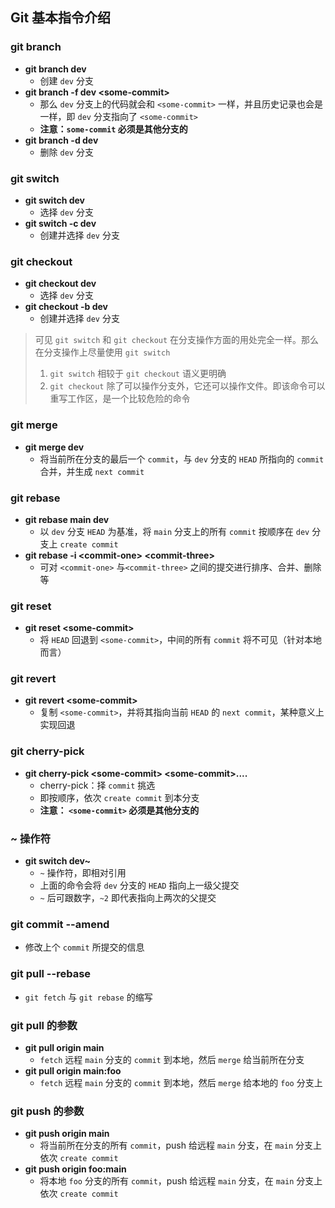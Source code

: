 ## Git 基本指令介绍

### git branch

- **git branch dev**
  - 创建 `dev` 分支
- **git branch -f dev \<some-commit>**
  - 那么 `dev` 分支上的代码就会和 `<some-commit>` 一样，并且历史记录也会是一样，即 `dev` 分支指向了 `<some-commit>`
  - **注意：`some-commit` 必须是其他分支的**
- **git branch -d dev**
  - 删除 `dev` 分支

### git switch

- **git switch dev**
  - 选择 `dev` 分支
- **git switch -c dev**
  - 创建并选择 `dev` 分支

### git checkout

- **git checkout dev**
  - 选择 `dev` 分支
- **git checkout -b dev**
  - 创建并选择 `dev` 分支

> 可见 `git switch` 和 `git checkout` 在分支操作方面的用处完全一样。那么在分支操作上尽量使用 `git switch`
>
> 1. `git switch` 相较于 `git checkout` 语义更明确
> 2. `git checkout` 除了可以操作分支外，它还可以操作文件。即该命令可以重写工作区，是一个比较危险的命令

### git merge

- **git merge dev**
  - 将当前所在分支的最后一个 `commit`，与 `dev` 分支的 `HEAD` 所指向的 `commit` 合并，并生成 `next commit`

### git rebase

- **git rebase main dev**
  - 以 `dev` 分支 `HEAD` 为基准，将 `main` 分支上的所有 `commit` 按顺序在 `dev` 分支上 `create commit`
- **git rebase -i \<commit-one> \<commit-three>**
  - 可对 `<commit-one>` 与`<commit-three>` 之间的提交进行排序、合并、删除等

### git reset

- **git reset \<some-commit>**
  - 将 `HEAD` 回退到 `<some-commit>`，中间的所有 `commit` 将不可见（针对本地而言）

### git revert

- **git revert \<some-commit>**
  - 复制 `<some-commit>`，并将其指向当前 `HEAD` 的 `next commit`，某种意义上实现回退

### git cherry-pick

- **git cherry-pick \<some-commit> \<some-commit>....**
  - cherry-pick：择 `commit` 挑选
  - 即按顺序，依次 `create commit` 到本分支
  - **注意： `<some-commit>` 必须是其他分支的**

### ~ 操作符

- **git switch dev~**
  - `~` 操作符，即相对引用
  - 上面的命令会将 `dev` 分支的 `HEAD` 指向上一级父提交
  - `~` 后可跟数字，`~2` 即代表指向上两次的父提交

### git commit --amend

- 修改上个 `commit` 所提交的信息

### git pull --rebase

- `git fetch` 与 `git rebase` 的缩写

### git pull 的参数

- **git pull origin main**
  - `fetch` 远程 `main` 分支的 `commit` 到本地，然后 `merge` 给当前所在分支
- **git pull origin main:foo**
  - `fetch` 远程 `main` 分支的 `commit` 到本地，然后 `merge` 给本地的 `foo` 分支上

### git push 的参数

- **git push origin main**
  - 将当前所在分支的所有 `commit`，push 给远程 `main` 分支，在 `main` 分支上依次 `create commit`
- **git push origin foo:main**
  - 将本地 `foo` 分支的所有 `commit`，push 给远程 `main` 分支，在 `main` 分支上依次 `create commit`
